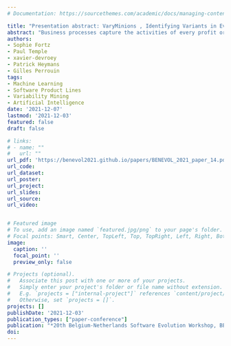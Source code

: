 ```yaml
---
# Documentation: https://sourcethemes.com/academic/docs/managing-content/

title: "Presentation abstract: VaryMinions , Identifying Variants in Event Logs with RNNs"
abstract: "Business processes capture the activities of every profit or non-profit, public or private organisation, coordinating humans and software to collectively deliver value. As organisations evolve, new needs appear: e.g., handling a change in the law about reimbursing travel expenses at the university. These needs lead to the emergence of process variants, differing in their control flow or performance while having commonalities with the original processes. The execution of a process consists in an ordered sequence of events, constituting an event trace. Such traces can be examined to identify and solve potential is- sues. In the context of process variants, one trace will however usually concern a subset of the variants and identifying these variants is a prerequisite to any maintenance activity. Unfortunately, event logs do not usually contain information about the specific variant (or set of variants) which (could have) produced the event traces, which can prevent practitioners from identifying and reproducing the context of the problem that has to be fixed. While there is a growing interest to employ ML techniques for VIS engineering, to the best of our knowledge, classification of variants from behavioural traces using ML techniques has not been studied yet. We provided a first experiment of the usage of two types of Recurrent Neural Networks (RNNs) to predict the candidate variant(s) that could produce a given event trace. An implementation of our approach with the full results is openly available."
authors:
- Sophie Fortz
- Paul Temple
- xavier-devroey
- Patrick Heymans
- Gilles Perrouin
tags:
- Machine Learning
- Software Product Lines
- Variability Mining
- Artificial Intelligence
date: '2021-12-07'
lastmod: '2021-12-03'
featured: false
draft: false

# links:
# - name: ""
#   url: ""
url_pdf: 'https://benevol2021.github.io/papers/BENEVOL_2021_paper_14.pdf'
url_code:
url_dataset:
url_poster:
url_project:
url_slides:
url_source:
url_video:


# Featured image
# To use, add an image named `featured.jpg/png` to your page's folder.
# Focal points: Smart, Center, TopLeft, Top, TopRight, Left, Right, BottomLeft, Bottom, BottomRight.
image:
  caption: ''
  focal_point: ''
  preview_only: false

# Projects (optional).
#   Associate this post with one or more of your projects.
#   Simply enter your project's folder or file name without extension.
#   E.g. `projects = ["internal-project"]` references `content/project/deep-learning/index.md`.
#   Otherwise, set `projects = []`.
projects: []
publishDate: '2021-12-03'
publication_types: ["paper-conference"]
publication: "*20th Belgium-Netherlands Software Evolution Workshop, BENEVOL '21*"
doi:
---
```

